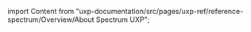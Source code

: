 
import Content from "uxp-documentation/src/pages/uxp-ref/reference-spectrum/Overview/About Spectrum UXP";

<Content query="product=photoshop"/>
